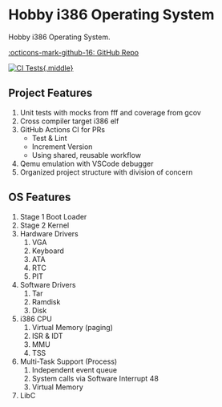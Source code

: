 # Hobby i386 Operating System

Hobby i386 Operating System.

[:octicons-mark-github-16: GitHub Repo](https://github.com/automas-dev/os/)

[![CI Tests](https://github.com/automas-dev/os/actions/workflows/ci.yml/badge.svg){.middle}](https://github.com/automas-dev/os/actions/workflows/ci.yml)

## Project Features

1. Unit tests with mocks from fff and coverage from gcov
2. Cross compiler target i386 elf
3. GitHub Actions CI for PRs
      - Test & Lint
      - Increment Version
      - Using shared, reusable workflow
4. Qemu emulation with VSCode debugger
5. Organized project structure with division of concern

## OS Features

1. Stage 1 Boot Loader
2. Stage 2 Kernel
3. Hardware Drivers
      1. VGA
      2. Keyboard
      3. ATA
      4. RTC
      5. PIT
4. Software Drivers
      1. Tar
      2. Ramdisk
      3. Disk
5. i386 CPU
      1. Virtual Memory (paging)
      2. ISR & IDT
      3. MMU
      4. TSS
6. Multi-Task Support (Process)
      1. Independent event queue
      2. System calls via Software Interrupt 48
      3. Virtual Memory
7. LibC
